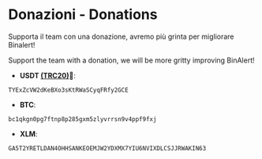 # Donazioni - Donations

Supporta il team con una donazione, avremo più grinta per migliorare Binalert!

Support the team with a donation, we will be more gritty improving BinAlert!

* **USDT <ins>(TRC20)</ins>👀**: 
```
TYExZcVW2dKeBXo3sKtRWaSCyqFRfy2GCE
```
* **BTC**: 
```
bc1qkgn0pg7ftnp8p285gxm5zlyvrrsn9v4ppf9fxj
```
* **XLM**: 
```
GA5T2YRETLDAN4OHHSANKEOEMJW2YDXMX7YIU6NVIXDLCSJJRWAKIN63
```
